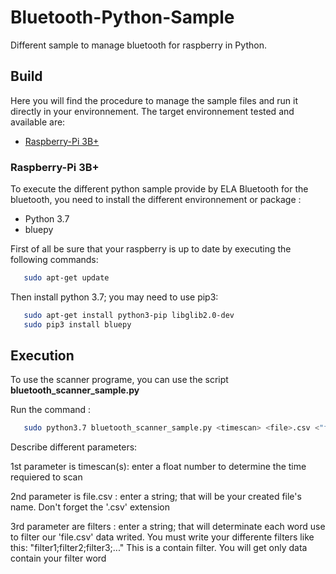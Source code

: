 # Bluetooth-Python-Sample
Different sample to manage bluetooth for raspberry in Python.

## Build
Here you will find the procedure to manage the sample files and run it directly in your environnement. The target environnement tested and available are:
-   [Raspberry-Pi 3B+](#raspberry-pi-3b+)

### Raspberry-Pi 3B+
To execute the different python sample provide by ELA Bluetooth for the bluetooth, you need to install the different environnement or package :
- Python 3.7
- bluepy

First of all be sure that your raspberry is up to date by executing the following commands:
```bash
   sudo apt-get update
```

Then install python 3.7; you may need to use pip3:

```bash
   sudo apt-get install python3-pip libglib2.0-dev
   sudo pip3 install bluepy
```

## Execution
To use the scanner programe, you can use the script **bluetooth_scanner_sample.py**

Run the command  : 
```bash
   sudo python3.7 bluetooth_scanner_sample.py <timescan> <file>.csv <"filters">
  ```
Describe different parameters:

   1st parameter is timescan(s): enter a float number to determine the time requiered to scan
   
   2nd parameter is file.csv   : enter a string; that will be your created file's name. Don't forget the '.csv' extension
   
   3rd parameter are filters   : enter a string; that will determinate each word use to filter our 'file.csv' data writed.
                                 You must write your differente filters like this: "filter1;filter2;filter3;..."
                                 This is a contain filter. You will get only data contain your filter word
